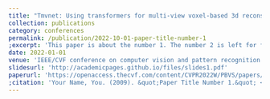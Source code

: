 ```yaml
---
title: "Tmvnet: Using transformers for multi-view voxel-based 3d reconstruction"
collection: publications
category: conferences
permalink: /publication/2022-10-01-paper-title-number-1
;excerpt: 'This paper is about the number 1. The number 2 is left for future work.'
date: 2022-01-01
venue: 'IEEE/CVF conference on computer vision and pattern recognition (CVPR) Workshop'
slidesurl: 'http://academicpages.github.io/files/slides1.pdf'
paperurl: 'https://openaccess.thecvf.com/content/CVPR2022W/PBVS/papers/Peng_TMVNet_Using_Transformers_for_Multi-View_Voxel-Based_3D_Reconstruction_CVPRW_2022_paper.pdf'
;citation: 'Your Name, You. (2009). &quot;Paper Title Number 1.&quot; <i>Journal 1</i>. 1(1).'
---
```

